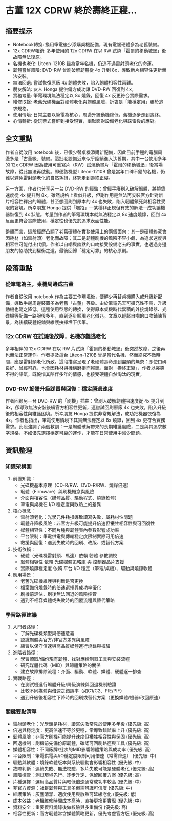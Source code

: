 # 古董 12X CDRW 終於壽終正寢...

## 摘要提示
- Notebook轉換: 換用筆電後少添購桌機配備，現有電腦硬體多為老舊裝備。
- 12x CDRW報銷: 多年使用的 12x CDRW 在以 RW 試燒「霍爾的移動城堡」後故障無法復原。
- 名機也老化: Liteon-1210B 雖為當年名機，仍逃不過雷射頭老化的命運。
- 韌體嘗鮮風險: DVD-RW 曾刷破解韌體從 4x 升到 8x，導致新片相容性更新無法安裝。
- 無法回退: 嘗試恢復原廠 4x 韌體失敗，陷入韌體相容性兩難。
- 朋友解法: 友人 Honga 提供偏方成功讓 DVD-RW 回復到 4x。
- 實務考量: 筆電環境無法穩定以 8x 燒錄，回復 4x 反更符合實際需求。
- 維修取捨: 老舊光碟機面對硬體老化與韌體風險，折衷是「能穩定用」勝於追求規格。
- 使用情境: 日常主要以筆電為核心，周邊升級動機降低，舊機逐步走到壽終。
- 心情轉折: 從玩票式嘗鮮到接受現實，幽默面對設備老化與踩雷後的應對。

## 全文重點
作者自從改用 notebook 後，已很少替桌機添購新配備，因此目前手邊的電腦周邊多是「古董級」裝備。這批老設備近來似乎陸續進入汰舊期，其中一台使用多年的 12x CDRW 因為使用可重寫片（RW）試燒動畫片「霍爾的移動城堡」後當場故障，從此無法再啟動。即便該機型 Liteon-1210B 曾是當年口碑不錯的名機，仍難以避免雷射頭老化的自然耗損，終究走到壽終正寢。

另一方面，作者也分享另一台 DVD-RW 的經驗：曾經手癢刷入破解韌體，將燒錄速度從 4x 提升到 8x。雖然規格上看似升級，但副作用是無法再安裝官方針對新片相容性釋出的韌體，甚至想回刷到原本的 4x 也失敗，陷入韌體鎖死與相容性受限的窘境。所幸朋友 Honga 提供「爛招」—某種非正規但有效的解法—成功讓機器恢復到 4x 狀態。考量到作者的筆電環境本就無法穩定以 8x 速度燒錄，回到 4x 反而更符合實際使用，穩定性也優先於追求表面性能。

整體而言，這段經歷凸顯了老舊硬體在實務使用上的兩個面向：其一是硬體終究會因耗材（如雷射頭）老化而故障；其二是韌體刷機的風險不容小覷，為追求速度與相容性可能付出代價。作者以自嘲與幽默的口吻接受設備老去的事實，也透過身邊朋友的協助找到權衡之道，最後回歸「穩定可靠」的核心原則。

## 段落重點
### 從筆電為主，桌機周邊成古董
作者自從改用 notebook 作為主要工作環境後，便鮮少再替桌機購入或升級新配備，導致手邊周邊裝置多為老舊「古董」等級。由於筆電先天可擴充性不高，升級動機也隨之降低。這種使用型態的轉換，使得原本桌機時代累積的外接燒錄器、光碟機等配備一路服役多年，直到逐步顯現老化徵兆。文章以輕鬆自嘲的口吻鋪陳背景，為後續硬體報銷與維護抉擇埋下伏筆。

### 12x CDRW 在試燒後故障，名機亦難逃老化
多年相伴的 12x CDRW 在以 RW 片試燒「霍爾的移動城堡」後突然故障，之後再也無法正常運作。作者提及這台 Liteon-1210B 曾是當代名機，然而終究不敵時間，應是雷射頭老化所致。這段描寫呈現了老硬體壽命走到盡頭的無奈：即使口碑良好、曾經可靠，也會因耗材與機構磨損而報銷。面對「壽終正寢」，作者以哭笑不得的語氣，既惋惜其陪伴多年的情感，也接受硬體自然淘汰的現實。

### DVD-RW 韌體升級踩雷與回復：穩定勝過速度
作者回顧另一台 DVD-RW 的「刷機」插曲：曾刷入破解韌體把速度從 4x 提升到 8x，卻導致無法安裝後續官方相容性更新，連嘗試回刷原廠 4x 也失敗，陷入升級後的相容性與維護困境。所幸朋友 Honga 提供非常規解法，成功把機器恢復為 4x。作者也指出，筆電使用情境下其實無法穩定以 8x 燒錄，回到 4x 更符合實務需求。此段強調了兩個教訓：一是韌體破解帶來的長期維護風險，二是與其追求數字規格，不如優先選擇穩定可靠的運作，才能在日常使用中減少問題。

## 資訊整理

### 知識架構圖
1. 前置知識：
   - 光碟機基本原理（CD-R/RW、DVD-R/RW、燒錄倍速）
   - 韌體（Firmware）與刷機概念與風險
   - 介面與相容性（媒體品質、驅動程式、燒錄軟體）
   - 筆電與桌機在 I/O 穩定度與散熱上的差異
2. 核心概念：
   - 雷射頭老化：光學元件耗損導致讀寫失敗，屬耗材性問題
   - 韌體升降級風險：非官方升級可能提升倍速但犧牲相容性與可回復性
   - 媒體相容性：不同片種與韌體表內參數影響成功率
   - 平台限制：筆電供電與傳輸穩定度限制實際可用倍速
   - 救援與回復：遇到失敗時的回刷、改版、或替代方案
3. 技術依賴：
   - 硬體（光碟機雷射頭、馬達）依賴 韌體 參數調校
   - 韌體相容性 依賴 光碟媒體策略庫 與 控制器晶片支援
   - 實際燒錄穩定度 依賴 平台 I/O 穩定（筆電/桌機）、驅動與燒錄軟體
4. 應用場景：
   - 老舊光碟機維護與判斷是否更換
   - 檔案備份燒錄時的倍速選擇與成功率優化
   - 刷機前評估、刷後無法回退的風險控管
   - 遇到不相容媒體或失敗時的回覆流程與替代策略

### 學習路徑建議
1. 入門者路徑：
   - 了解光碟機類型與倍速意義
   - 認識韌體與官方/非官方差異與風險
   - 練習以保守倍速與高品質媒體進行燒錄與校驗
2. 進階者路徑：
   - 學習讀取/備份現有韌體、找對應控制器工具與安裝流程
   - 研究媒體代碼（MID）與韌體策略的關係
   - 建立故障排除流程：介面、驅動、軟體、媒體、硬體逐一排查
3. 實戰路徑：
   - 在測試機進行韌體升級/降級演練與回退機制驗證
   - 比較不同媒體與倍速之錯誤率（如C1/C2、PIE/PIF）
   - 遇到升級後相容性下降時的回刷或替代方案（更換媒體/機器/改回原速）

### 關鍵要點清單
- 雷射頭老化：光學頭是耗材，讀寫失敗常見於使用多年後 (優先級: 高)
- 倍速與穩定度：更高倍速不等於更穩，常導致錯誤率上升 (優先級: 高)
- 韌體風險：非官方刷機可能提升速度但犧牲相容性與保固 (優先級: 高)
- 回退機制：刷機前先備份原韌體，確認可回刷路徑與工具 (優先級: 高)
- 媒體相容性：不同廠牌/批次的MID影響韌體策略與成功率 (優先級: 高)
- 平台限制：筆電供電與I/O穩定度限制可用倍速（常需降速） (優先級: 中)
- 驅動與軟體：燒錄軟體版本與系統驅動會影響相容性 (優先級: 中)
- 故障判斷：連續失敗、無法校驗、多片失敗可能是硬體老化 (優先級: 高)
- 風險控管：測試環境先行、逐步升速、保留回覆方案 (優先級: 高)
- 片種選擇：選用高品質片與較低倍速通常成功率較高 (優先級: 中)
- 非官方資源：社群韌體與工具多但需辨識可信度 (優先級: 中)
- 維護策略：灰塵清潔、適度使用與散熱可延緩老化 (優先級: 低)
- 成本效益：老機維修時間成本高時，直接更換更實際 (優先級: 中)
- 資料安全：重要資料燒錄後做校驗與多重備份 (優先級: 高)
- 相容性更新：官方韌體常含媒體策略更新，優先考慮官方版 (優先級: 高)